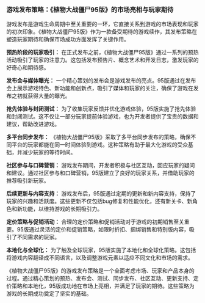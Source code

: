 ### 游戏发布策略：《植物大战僵尸95版》的市场亮相与玩家期待

游戏发布是游戏生命周期中至关重要的一环，它直接关系到游戏的市场表现和玩家的初次印象。《植物大战僵尸95版》作为一款备受期待的游戏续作，其发布策略在塑造玩家期待和确保市场成功方面发挥了关键作用。

**预热阶段的玩家吸引：**
在正式发布之前，《植物大战僵尸95版》通过一系列的预热活动吸引了玩家的注意力。这包括发布预告片、概念艺术和开发日志，激发玩家的好奇心和期待感。

**发布会与媒体曝光：**
一个精心策划的发布会是游戏发布的亮点。95版通过在发布会上展示游戏特色、新功能和创新点，吸引了媒体和玩家的关注，确保了游戏在发布之初就获得大量的曝光。

**抢先体验与封闭测试：**
为了收集玩家反馈并优化游戏体验，95版实施了抢先体验和封闭测试。这不仅让一部分玩家提前体验游戏，也为开发者提供了宝贵的数据和建议，帮助改进游戏。

**多平台同步发布：**
《植物大战僵尸95版》采取了多平台同步发布的策略，确保不同平台的玩家都能在同一时间体验到游戏。这种策略有助于最大化游戏的受众基础，并减少玩家的等待时间。

**社区参与与口碑营销：**
游戏发布期间，开发者积极与社区互动，回应玩家的疑问和建议。通过社区参与和口碑营销，95版建立了良好的玩家关系，并借助玩家的推荐吸引新玩家。

**后续更新与内容支持：**
游戏发布后，95版通过定期的更新和新内容支持，保持了玩家的兴趣和活跃度。这些更新不仅包括bug修复和性能优化，还有新关卡、新角色和新功能，以维持游戏的长期吸引力。

**定价策略与促销活动：**
合理的定价策略和促销活动对于游戏的初期销售至关重要。95版通过灵活的定价和促销策略，如限时折扣、捆绑销售和特别版内容，吸引了不同需求的玩家。

**本地化与全球化：**
为了触及全球玩家，95版实施了本地化和全球化策略。这包括将游戏内容翻译成不同语言，以及调整游戏元素以适应不同文化和市场的需求。

《植物大战僵尸95版》的游戏发布策略是一个全面考虑市场、玩家和产品本身的过程。通过精心策划的预热、发布会、测试、同步发布、社区互动、更新支持、定价策略和本地化，95版成功地在市场上亮相，并满足了玩家的期待。这些策略为游戏的长期成功奠定了坚实的基础。